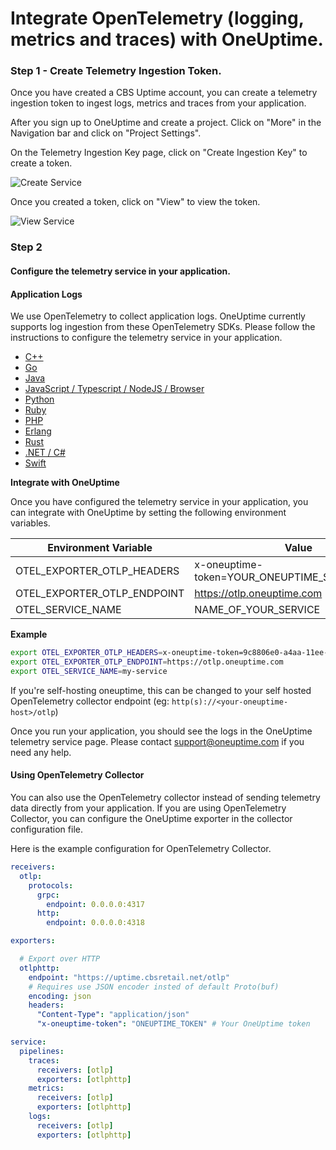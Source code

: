 # Integrate OpenTelemetry (logging, metrics and traces) with OneUptime.

### Step 1 - Create Telemetry Ingestion Token.

Once you have created a CBS Uptime account, you can create a telemetry ingestion token to ingest logs, metrics and traces from your application.

After you sign up to OneUptime and create a project. Click on "More" in the Navigation bar and click on "Project Settings".

On the Telemetry Ingestion Key page, click on "Create Ingestion Key" to create a token.

![Create Service](/docs/static/images/TelemetryIngestionKeys.png)

Once you created a token, click on "View" to view the token.

![View Service](/docs/static/images/TelemetryIngestionKeyView.png)


### Step 2

#### Configure the telemetry service in your application.

#### Application Logs

We use OpenTelemetry to collect application logs. OneUptime currently supports log ingestion from these OpenTelemetry SDKs. Please follow the instructions to configure the telemetry service in your application.

- [C++](https://opentelemetry.io/docs/instrumentation/cpp/)
- [Go](https://opentelemetry.io/docs/instrumentation/go/)
- [Java](https://opentelemetry.io/docs/instrumentation/java/)
- [JavaScript / Typescript / NodeJS / Browser](https://opentelemetry.io/docs/instrumentation/js/)
- [Python](https://opentelemetry.io/docs/instrumentation/python/)
- [Ruby](https://opentelemetry.io/docs/instrumentation/ruby/)
- [PHP](https://opentelemetry.io/docs/instrumentation/php/)
- [Erlang](https://opentelemetry.io/docs/instrumentation/erlang/)
- [Rust](https://opentelemetry.io/docs/instrumentation/rust/)
- [.NET / C#](https://opentelemetry.io/docs/instrumentation/net/)
- [Swift](https://opentelemetry.io/docs/instrumentation/swift/)


**Integrate with OneUptime**

Once you have configured the telemetry service in your application, you can integrate with OneUptime by setting the following environment variables.

| Environment Variable | Value |
| --- | --- |
| OTEL_EXPORTER_OTLP_HEADERS | x-oneuptime-token=YOUR_ONEUPTIME_SERVICE_TOKEN |
| OTEL_EXPORTER_OTLP_ENDPOINT | https://otlp.oneuptime.com |
| OTEL_SERVICE_NAME | NAME_OF_YOUR_SERVICE |


**Example**

```bash
export OTEL_EXPORTER_OTLP_HEADERS=x-oneuptime-token=9c8806e0-a4aa-11ee-be95-010d5967b068
export OTEL_EXPORTER_OTLP_ENDPOINT=https://otlp.oneuptime.com
export OTEL_SERVICE_NAME=my-service
```

If you're self-hosting oneuptime, this can be changed to your self hosted OpenTelemetry collector endpoint (eg: `http(s)://<your-oneuptime-host>/otlp`)

Once you run your application, you should see the logs in the OneUptime telemetry service page. Please contact support@oneuptime.com if you need any help.


#### Using OpenTelemetry Collector

You can also use the OpenTelemetry collector instead of sending telemetry data directly from your application.
If you are using OpenTelemetry Collector, you can configure the OneUptime exporter in the collector configuration file.

Here is the example configuration for OpenTelemetry Collector.

```yaml
receivers:
  otlp:
    protocols:
      grpc:
        endpoint: 0.0.0.0:4317
      http:
        endpoint: 0.0.0.0:4318

exporters:

  # Export over HTTP
  otlphttp:
    endpoint: "https://uptime.cbsretail.net/otlp"
    # Requires use JSON encoder insted of default Proto(buf)
    encoding: json
    headers:
      "Content-Type": "application/json"
      "x-oneuptime-token": "ONEUPTIME_TOKEN" # Your OneUptime token

service:
  pipelines:
    traces:
      receivers: [otlp]
      exporters: [otlphttp]
    metrics:
      receivers: [otlp]
      exporters: [otlphttp]
    logs:
      receivers: [otlp]
      exporters: [otlphttp]
```
